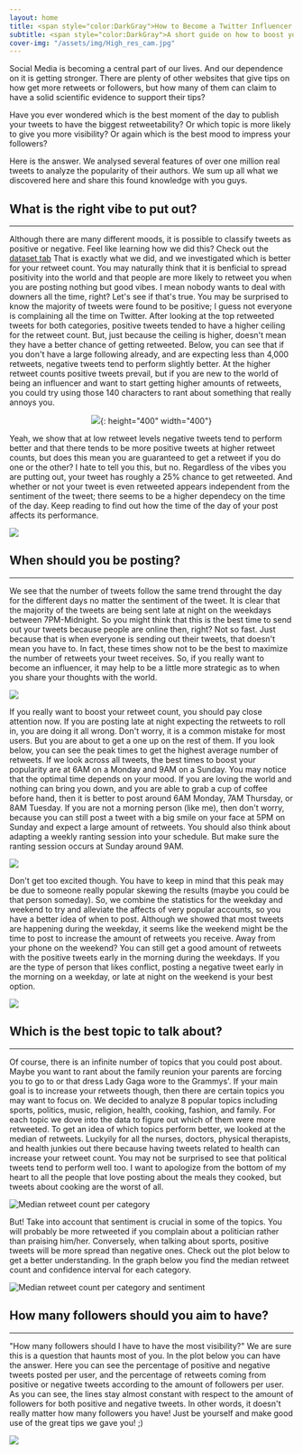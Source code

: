 ```yaml
---
layout: home
title: <span style="color:DarkGray">How to Become a Twitter Influencer </span>
subtitle: <span style="color:DarkGray">A short guide on how to boost your chances to be a real influencer on Twitter.</span>
cover-img: "/assets/img/High_res_cam.jpg"
---
```

 Social Media is becoming a central part of our lives. And our dependence on it is getting stronger. There are plenty of other websites that give tips on how get more retweets or followers, but 
 how many of them can claim to have a solid scientific evidence to support their tips? 

 Have you ever wondered which is the best moment of the day to publish your tweets to have the biggest retweetability? 
 Or which topic is more likely to give you more visibility? Or again which is the best mood to impress your followers?

 Here is the answer.
 We analysed several features of over one million real tweets to analyze the popularity of their authors. 
 We sum up all what we discovered here and share this found knowledge with you guys.


## What is the right vibe to put out?
___
Although there are many different moods, it is possible to classify tweets as positive or negative. Feel like learning how we did this? Check out the [dataset tab](https://cameronsmith425.github.io/How-to-become-an-influencer/infodataset/) That is exactly what we did, and we investigated which is better for your retweet count. You may naturally think that it is benficial to spread positivity into the world and that people are more likely to retweet you when you are posting nothing but good vibes. I mean nobody wants to deal with downers all the time, right? Let's see if that's true. You may be surprised to know the majority of tweets were found to be positive; I guess not everyone is complaining all the time on Twitter. After looking at the top retweeted tweets for both categories, positive tweets tended to have a higher ceiling for the retweet count. But, just because the ceiling is higher, doesn't mean they have a better chance of getting retweeted. Below, you can see that if you don't have a large following already, and are expecting less than 4,000 retweets, negative tweets tend to perform slightly better. At the higher retweet counts positive tweets prevail, but if you are new to the world of being an influencer and want to start getting higher amounts of retweets, you could try using those 140 characters to rant about something that really annoys you. 

<span style="display:block;text-align:center"> ![](/assets/img/tweet_retweet.png){: height="400" width="400"} </span>


Yeah, we show that at low retweet levels negative tweets tend to perform better and that there tends to be more positive tweets at higher retweet counts, but does this mean you are guaranteed to get a retweet if you do one or the other? I hate to tell you this, but no. Regardless of the vibes you are putting out, your tweet has roughly a 25% chance to get retweeted. And whether or not your tweet is even retweeted appears independent from the sentiment of the tweet; there seems to be a higher dependecy on the time of the day. Keep reading to find out how the time of the day of your post affects its performance. 

![](/assets/img/retweetability.png)


## When should you be posting?
___
We see that the number of tweets follow the same trend throught the day for the different days no matter the sentiment of the tweet. It is clear that the majority of the tweets are being sent late at night on the weekdays between 7PM-Midnight. So you might think that this is the best time to send out your tweets because people are online then, right? Not so fast. Just because that is when everyone is sending out their tweets, that doesn't mean you have to. In fact, these times show not to be the best to maximize the number of retweets your tweet receives. So, if you really want to become an influencer, it may help to be a little more strategic as to when you share your thoughts with the world. 

![](/assets/img/tweets_day.png)

If you really want to boost your retweet count, you should pay close attention now. If you are posting late at night expecting the retweets to roll in, you are doing it all wrong. Don't worry, it is a common mistake for most users. But you are about to get a one up on the rest of them. If you look below, you can see the peak times to get the highest average number of retweets. If we look across all tweets, the best times to boost your popularity are at 6AM on a Monday and 9AM on a Sunday. You may notice that the optimal time depends on your mood. If you are loving the world and nothing can bring you down, and you are able to grab a cup of coffee before hand, then it is better to post around 6AM Monday, 7AM Thursday, or 8AM Tuesday. If you are not a morning person (like me), then don't worry, because you can still post a tweet with a big smile on your face at 5PM on Sunday and expect a large amount of retweets. You should also think about adapting a weekly ranting session into your schedule. But make sure the ranting session occurs at Sunday around 9AM. 

![](/assets/img/peaks.png)

Don't get too excited though. You have to keep in mind that this peak may be due to someone really popular skewing the results (maybe you could be that person someday). So, we combine the statistics for the weekday and weekend to try and alleviate the affects of very popular accounts, so you have a better idea of when to post. Although we showed that most tweets are happening during the weekday, it seems like the weekend might be the time to post to increase the amount of retweets you receive. Away from your phone on the weekend? You can still get a good amount of retweets with the positive tweets early in the morning during the weekdays. If you are the type of person that likes conflict, posting a negative tweet early in the morning on a weekday, or late at night on the weekend is your best option. 


![](/assets/img/average_retweets.png)

## Which is the best topic to talk about?
___

Of course, there is an infinite number of topics that you could post about. Maybe you want to rant about the family reunion your parents are forcing you to go to or that dress Lady Gaga wore to the Grammys'. If your main goal is to increase your retweets though, then there are certain topics you may want to focus on. We decided to analyze 8 popular topics including sports, politics, music, religion, health, cooking, fashion, and family. For each topic we dove into the data to figure out which of them were more retweeted. To get an idea of which topics perform better, we looked at the median of retweets. Luckyily for all the nurses, doctors, physical therapists, and health junkies out there because having tweets related to health can increase your retweet count. You may not be surprised to see that political tweets tend to perform well too. I want to apologize from the bottom of my heart to all the people that love posting about the meals they cooked, but tweets about cooking are the worst of all. 


![Median retweet count per category](/assets/img/median_retweetcount_category.png)

But! Take into account that sentiment is crucial in some of the topics. You will probably be more retweeted if you complain about a politician rather than praising him/her. Conversely, when talking about sports, positive tweets will be more spread than negative ones. Check out the plot below to get a better understanding. In the graph below you find the median retweet count and confidence interval for each category.

![Median retweet count per category and sentiment](/assets/img/median_retweetcount_category_sentiment.png)




## How many followers should you aim to have?
___
"How many followers should I have to have the most visibility?" We are sure this is a question that haunts most of you. In the plot below you can have the answer.
Here you can see the percentage of positive and negative tweets posted per user, and the percentage of retweets coming from positive or negative tweets according to the amount of followers per user. As you can see, the lines stay almost constant with respect to the amount of followers for both positive and negative tweets. In other words, it doesn't really matter how many followers you have! Just be yourself and make good use of the great tips we gave you! ;)

![](/assets/img/followers.png)
